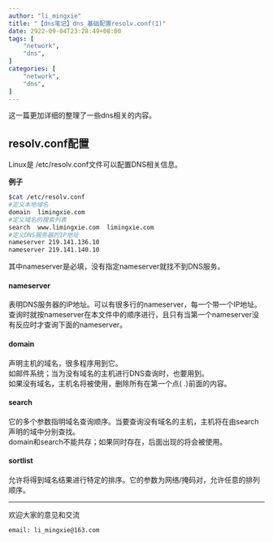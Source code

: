 ```yaml
---
author: "li_mingxie"
title: "【dns笔记】dns_基础配置resolv.conf(1)"
date: 2922-09-04T23:28:49+08:00
tags: [
    "network",
    "dns",
]
categories: [
    "network",
    "dns",
]
---
```


这一篇更加详细的整理了一些dns相关的内容。  <!--more-->

## resolv.conf配置

Linux是 /etc/resolv.conf文件可以配置DNS相关信息。  

**例子**  

```bash
$cat /etc/resolv.conf
#定义本地域名
domain  limingxie.com
#定义域名的搜索列表
search  www.limingxie.com  limingxie.com
#定义DNS服务器的IP地址
nameserver 219.141.136.10
nameserver 219.141.140.10
```

其中nameserver是必填，没有指定nameserver就找不到DNS服务。  

#### nameserver

表明DNS服务器的IP地址。可以有很多行的nameserver，每一个带一个IP地址。  
查询时就按nameserver在本文件中的顺序进行，且只有当第一个nameserver没有反应时才查询下面的nameserver。  

#### domain

声明主机的域名，很多程序用到它。  
如邮件系统；当为没有域名的主机进行DNS查询时，也要用到。  
如果没有域名，主机名将被使用，删除所有在第一个点( .)前面的内容。  

#### search

它的多个参数指明域名查询顺序。当要查询没有域名的主机，主机将在由search声明的域中分别查找。  
domain和search不能共存；如果同时存在，后面出现的将会被使用。  

#### sortlist

允许将得到域名结果进行特定的排序。它的参数为网络/掩码对，允许任意的排列顺序。  

----------------------------------------------

欢迎大家的意见和交流

`email: li_mingxie@163.com`
